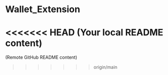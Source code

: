 # Wallet_Extension
<<<<<<< HEAD
(Your local README content)
=======
(Remote GitHub README content)
>>>>>>> origin/main
